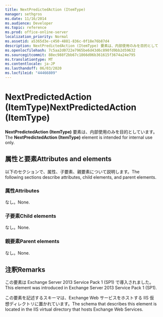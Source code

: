 ```yaml
---
title: NextPredictedAction (ItemType)
manager: sethgros
ms.date: 11/16/2014
ms.audience: Developer
ms.topic: reference
ms.prod: office-online-server
localization_priority: Normal
ms.assetid: a5365d3e-c450-4881-836c-0f18e76b87d4
description: NextPredictedAction (ItemType) 要素は、内部使用のみを目的としています。
ms.openlocfilehash: 7c5aa2d0722e7965be6d43d6c890fd9bb2d59632
ms.sourcegitcommit: 88ec988f2bb67c1866d06b361615f3674a24e795
ms.translationtype: MT
ms.contentlocale: ja-JP
ms.lasthandoff: 06/03/2020
ms.locfileid: "44466809"
---
```

# <a name="nextpredictedaction-itemtype"></a><span data-ttu-id="f45d8-103">NextPredictedAction (ItemType)</span><span class="sxs-lookup"><span data-stu-id="f45d8-103">NextPredictedAction (ItemType)</span></span>

<span data-ttu-id="f45d8-104">**NextPredictedAction (ItemType)** 要素は、内部使用のみを目的としています。</span><span class="sxs-lookup"><span data-stu-id="f45d8-104">The **NextPredictedAction (ItemType)** element is intended for internal use only.</span></span> 

## <a name="attributes-and-elements"></a><span data-ttu-id="f45d8-105">属性と要素</span><span class="sxs-lookup"><span data-stu-id="f45d8-105">Attributes and elements</span></span>

<span data-ttu-id="f45d8-106">以下のセクションで、属性、子要素、親要素について説明します。</span><span class="sxs-lookup"><span data-stu-id="f45d8-106">The following sections describe attributes, child elements, and parent elements.</span></span>
  
### <a name="attributes"></a><span data-ttu-id="f45d8-107">属性</span><span class="sxs-lookup"><span data-stu-id="f45d8-107">Attributes</span></span>

<span data-ttu-id="f45d8-108">なし。</span><span class="sxs-lookup"><span data-stu-id="f45d8-108">None.</span></span>
  
### <a name="child-elements"></a><span data-ttu-id="f45d8-109">子要素</span><span class="sxs-lookup"><span data-stu-id="f45d8-109">Child elements</span></span>

<span data-ttu-id="f45d8-110">なし。</span><span class="sxs-lookup"><span data-stu-id="f45d8-110">None.</span></span>
  
### <a name="parent-elements"></a><span data-ttu-id="f45d8-111">親要素</span><span class="sxs-lookup"><span data-stu-id="f45d8-111">Parent elements</span></span>

<span data-ttu-id="f45d8-112">なし。</span><span class="sxs-lookup"><span data-stu-id="f45d8-112">None.</span></span>
  
## <a name="remarks"></a><span data-ttu-id="f45d8-113">注釈</span><span class="sxs-lookup"><span data-stu-id="f45d8-113">Remarks</span></span>

<span data-ttu-id="f45d8-114">この要素は Exchange Server 2013 Service Pack 1 (SP1) で導入されました。</span><span class="sxs-lookup"><span data-stu-id="f45d8-114">This element was introduced in Exchange Server 2013 Service Pack 1 (SP1).</span></span>
  
<span data-ttu-id="f45d8-115">この要素を記述するスキーマは、Exchange Web サービスをホストする IIS 仮想ディレクトリに置かれています。</span><span class="sxs-lookup"><span data-stu-id="f45d8-115">The schema that describes this element is located in the IIS virtual directory that hosts Exchange Web Services.</span></span>
  

